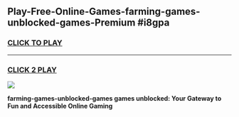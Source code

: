 
## Play-Free-Online-Games-farming-games-unblocked-games-Premium #i8gpa
<h3>
<a href="https://premium.freeplayer.one?title=farming-games-unblocked-games&ref=8M">CLICK TO PLAY</a></h3>
<hr>

<h3>
<a href="https://premium.freeplayer.one?title=farming-games-unblocked-games&ref=8M">CLICK 2 PLAY</a>
  
</h3>

<a href="https://premium.freeplayer.one?title=farming-games-unblocked-games&ref=8M"><img src="https://clearcache.store/games.png"></a>


**farming-games-unblocked-games games unblocked: Your Gateway to Fun and Accessible Online Gaming**
